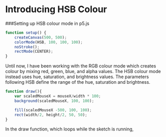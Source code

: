 # Introducing HSB Colour

###Setting up HSB colour mode in p5.js
```js
function setup() {
	createCanvas(500, 500);
	colorMode(HSB, 100, 100, 100);
	noStroke();
	rectMode(CENTER);
}
```
Until now, I have been working with the RGB colour mode which creates colour by mixing red, green, blue, and alpha values. The HSB colour mode instead uses hue, saturation, and brightness values. The parameters following HSB define the range of the hue, saturation and brightness.

```js
function draw(){
	var scaledMouseX = mouseX/width * 100;
	background(scaledMouseX, 100, 100);

	fill(scaledMouseX -500, 100, 100);
	rect(width/2, height/2, 50, 50);
}
```
In the draw function, which loops while the sketch is running, 
